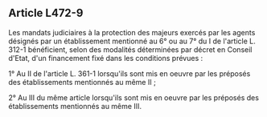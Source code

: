 ## Article L472-9

Les mandats judiciaires à la protection des majeurs exercés par les agents désignés par un établissement
mentionné au 6° ou au 7° du I de l'article L. 312-1 bénéficient, selon des modalités déterminées par décret en
Conseil d'Etat, d'un financement fixé dans les conditions prévues :

1° Au II de l'article L. 361-1 lorsqu'ils sont mis en oeuvre par les préposés des établissements mentionnés au
même II ;

2° Au III du même article lorsqu'ils sont mis en oeuvre par les préposés des établissements mentionnés au
même III.


